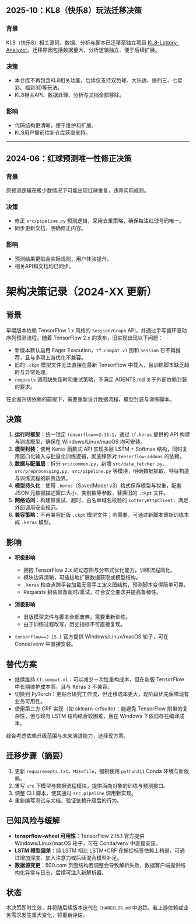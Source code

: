 ## 2025-10：KL8（快乐8）玩法迁移决策

### 背景
KL8（快乐8）相关源码、数据、分析与脚本已迁移至独立项目 [KL8-Lottery-Analyzer](https://github.com/KittenCN/kl8-lottery-analyzer)。迁移原因包括数据量大、分析逻辑独立、便于后续扩展。

### 决策
- 本仓库不再包含KL8相关功能，后续仅支持双色球、大乐透、排列三、七星彩、福彩3D等玩法。
- KL8相关API、数据处理、分析与文档全部移除。

### 影响
- 代码结构更清晰，便于维护和扩展。
- KL8用户需前往新仓库获取支持。

---

## 2024-06：红球预测唯一性修正决策

### 背景
原预测逻辑在极少数情况下可能出现红球重复，违背实际规则。

### 决策
- 修正 `src/pipeline.py` 预测逻辑，采用去重策略，确保每注红球号码唯一。
- 同步更新文档，明确修正内容。

### 影响
- 预测结果更贴合实际规则，用户体验提升。
- 相关API和文档均已同步。
# 架构决策记录（2024-XX 更新）

## 背景

早期版本依赖 TensorFlow 1.x 风格的 `Session/Graph` API，并通过手写循环驱动序列预测流程。随着 TensorFlow 2.x 的发布，旧实现出现以下问题：

- 新版本默认启用 Eager Execution，`tf.compat.v1` 图和 `Session` 已不再推荐，且与多项上游优化不兼容。
- 旧的 `.ckpt` 模型文件无法直接在最新 TensorFlow 中载入，且训练脚本缺乏超时与异常处理。
- `requests` 调用缺失超时和重试策略，不满足 AGENTS.md 关于外部依赖封装的要求。

在全面升级依赖的前提下，需要重新设计数据流程、模型封装与训练脚本。

## 决策

1. **运行时框架**：统一锁定 `tensorflow==2.15.1`，通过 `tf.keras` 提供的 API 构建与训练模型，确保在 Windows/Linux/macOS 均可安装。
2. **模型封装**：使用 Keras 函数式 API 实现多层 LSTM + Softmax 结构，同时复用窗口化输入与批量化训练逻辑，彻底移除对 `tensorflow-addons` 的依赖。
3. **数据与配置层**：拆分 `src/common.py`，新增 `src/data_fetcher.py`、`src/preprocessing.py`、`src/pipeline.py` 等模块，明确数据抓取、特征构造与训练流程的职责边界。
4. **模型持久化**：使用 `.keras`（SavedModel v3）格式保存模型与权重，配套 JSON 元数据描述窗口大小、类别数等参数，替换旧的 `.ckpt` 文件。
5. **网络访问**：构建带重试、超时、白名单域名校验的 `LotteryHttpClient`，满足外部调用安全规范。
6. **兼容策略**：不再兼容旧版 `.ckpt` 模型文件；若需要，可通过新脚本重新训练生成 `.keras` 模型。

## 影响

- **积极影响**
  - 拥抱 TensorFlow 2.x 的动态图与分布式优化能力，训练流程简化。
  - 模块边界清晰，可插拔地扩展数据获取或模型结构。
  - `.keras` 检查点跨平台加载无需手工定义图结构，预测脚本变得简单可靠。
  - Requests 封装具备超时/重试，符合安全要求并提高鲁棒性。

- **消极影响**
  - 旧版模型文件与脚本全部废弃，需要重新训练。
  - 由于训练过程改写，历史指标不可直接复现。
- `tensorflow==2.15.1` 官方提供 Windows/Linux/macOS 轮子，可在 Conda/venv 中直接安装。

## 替代方案

- 继续维持 `tf.compat.v1`：可以减少一次性重构成本，但在新版 TensorFlow 中长期维护成本高，且与 Keras 3 不兼容。
- 切换到 PyTorch：更贴合研究工作流，但迁移成本更大，现阶段优先保障现有业务可用性。
- 使用第三方 CRF 实现（如 sklearn-crfsuite）：能避免 TensorFlow 附带的复杂性，但与现有 LSTM 结构结合较困难，且在 Windows 下依旧存在编译成本。

综合考虑依赖升级范围与未来演进能力，选择现方案。

## 迁移步骤（摘要）

1. 更新 `requirements.txt`、`Makefile`，强制使用 `python311` Conda 环境与新依赖。
2. 重写 `src` 下模型与数据流程模块，提供面向对象的训练与预测接口。
3. 调整 CLI 脚本，使其通过 `src.pipeline` 调用新实现。
4. 重新编写测试与文档，验证依赖升级后的行为。

## 已知风险与缓解

- **tensorflow-wheel 可用性**：TensorFlow 2.15.1 官方提供 Windows/Linux/macOS 轮子，可在 Conda/venv 中直接安装。
- **LSTM 模型偏差**：纯 LSTM 相比 LSTM+CRF 在捕捉标签依赖上稍弱，可通过增加深度、加入注意力或后续混合模型补足。
- **数据源变更**：500.com 页面结构若调整会导致解析失败，数据客户端提供结构化异常与日志，后续可注入新解析器。

## 状态

本决策即时生效，并将随后续版本迭代在 `CHANGELOG.md` 中追踪。若上游依赖或业务需求发生重大变化，将重新评估。
